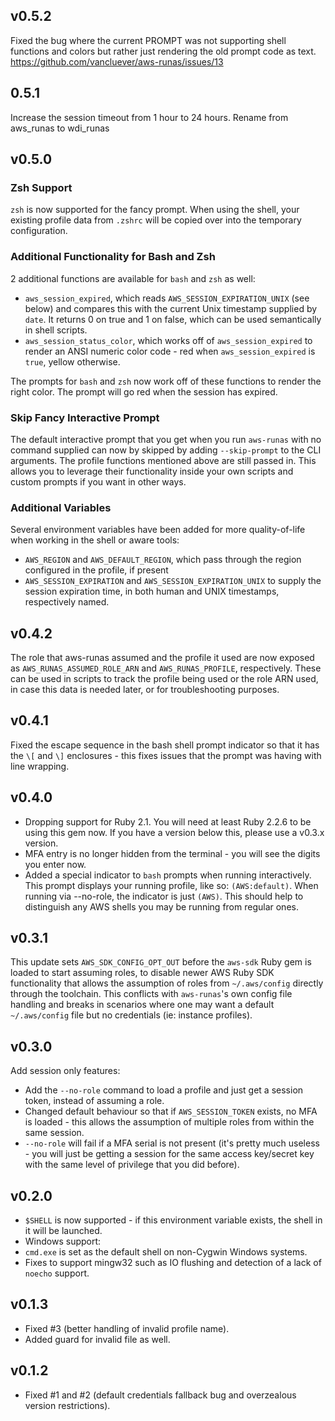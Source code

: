 ## v0.5.2

Fixed the bug where the current PROMPT was not supporting
shell functions and colors but rather just rendering the old prompt code
as text. https://github.com/vancluever/aws-runas/issues/13

## 0.5.1

Increase the session timeout from 1 hour to 24 hours.
Rename from aws_runas to wdi_runas

## v0.5.0

### Zsh Support

`zsh` is now supported for the fancy prompt. When using the shell, your
existing profile data from `.zshrc` will be copied over into the temporary
configuration.

### Additional Functionality for Bash and Zsh

2 additional functions are available for `bash` and `zsh` as well:

 * `aws_session_expired`, which reads `AWS_SESSION_EXPIRATION_UNIX` (see below)
   and compares this with the current Unix timestamp supplied by `date`. It
   returns 0 on true and 1 on false, which can be used semantically in shell
   scripts.
 * `aws_session_status_color`, which works off of `aws_session_expired` to
   render an ANSI numeric color code - red when `aws_session_expired` is `true`,
   yellow otherwise.

The prompts for `bash` and `zsh` now work off of these functions to render the
right color. The prompt will go red when the session has expired.

### Skip Fancy Interactive Prompt

The default interactive prompt that you get when you run `aws-runas` with no
command supplied can now by skipped by adding `--skip-prompt` to the CLI
arguments. The profile functions mentioned above are still passed in. This
allows you to leverage their functionality inside your own scripts and custom
prompts if you want in other ways. 

### Additional Variables

Several environment variables have been added for more quality-of-life when
working in the shell or aware tools:

 * `AWS_REGION` and `AWS_DEFAULT_REGION`, which pass through the region
   configured in the profile, if present
 * `AWS_SESSION_EXPIRATION` and `AWS_SESSION_EXPIRATION_UNIX` to supply the
   session expiration time, in both human and UNIX timestamps, respectively
   named.

## v0.4.2

The role that aws-runas assumed and the profile it used are now exposed as
`AWS_RUNAS_ASSUMED_ROLE_ARN` and `AWS_RUNAS_PROFILE`, respectively. These can be
used in scripts to track the profile being used or the role ARN used, in case
this data is needed later, or for troubleshooting purposes.

## v0.4.1

Fixed the escape sequence in the bash shell prompt indicator so that it has the
`\[` and `\]` enclosures - this fixes issues that the prompt was having with
line wrapping.

## v0.4.0

 * Dropping support for Ruby 2.1. You will need at least Ruby 2.2.6 to be using
   this gem now. If you have a version below this, please use a v0.3.x version.
 * MFA entry is no longer hidden from the terminal - you will see the digits you
   enter now.
 * Added a special indicator to `bash` prompts when running interactively. This
   prompt displays your running profile, like so: `(AWS:default)`. When running
   via --no-role, the indicator is just `(AWS)`. This should help to distinguish
   any AWS shells you may be running from regular ones.

## v0.3.1

This update sets `AWS_SDK_CONFIG_OPT_OUT` before the `aws-sdk` Ruby gem is
loaded to start assuming roles, to disable newer AWS Ruby SDK functionality that
allows the assumption of roles from `~/.aws/config` directly through the
toolchain. This conflicts with `aws-runas`'s own config file handling and breaks
in scenarios where one may want a default `~/.aws/config` file but no
credentials (ie: instance profiles).

## v0.3.0

Add session only features:

 * Add the `--no-role` command to load a profile and just get a
   session token, instead of assuming a role.
 * Changed default behaviour so that if `AWS_SESSION_TOKEN` exists, no MFA
   is loaded - this allows the assumption of multiple roles from within
   the same session.
 * `--no-role` will fail if a MFA serial is not present (it's pretty much
   useless - you will just be getting a session for the same access
   key/secret key with the same level of privilege that you did before).


## v0.2.0

 * `$SHELL` is now supported - if this environment variable exists, the shell
   in it will be launched.
 * Windows support:
  * `cmd.exe` is set as the default shell on non-Cygwin Windows systems.
  * Fixes to support mingw32 such as IO flushing and detection of a lack of
    `noecho` support.

## v0.1.3

 * Fixed #3 (better handling of invalid profile name).
 * Added guard for invalid file as well.

## v0.1.2

 * Fixed #1 and #2 (default credentials fallback bug and overzealous version
   restrictions).
